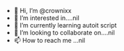 - 👋 Hi, I’m @crownixx
- 👀 I’m interested in....nil
- 🌱 I’m currently learning autoit script
- 💞️ I’m looking to collaborate on....nil
- 📫 How to reach me ...nil

<!---
crownixx/crownixx is a ✨ special ✨ repository because its `README.md` (this file) appears on your GitHub profile.
You can click the Preview link to take a look at your changes.
--->
